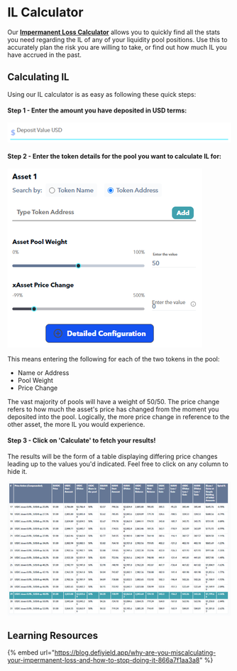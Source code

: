 # IL Calculator

Our [**Impermanent Loss Calculator**](https://defiyield.app/advanced-impermanent-loss-calculator) allows you to quickly find all the stats you need regarding the IL of any of your liquidity pool positions. Use this to accurately plan the risk you are willing to take, or find out how much IL you have accrued in the past.

## Calculating IL

Using our IL calculator is as easy as following these quick steps:

#### Step 1 - Enter the amount you have deposited in USD terms:

![](<../.gitbook/assets/image (2).png>)

#### Step 2 - Enter the token details for the pool you want to calculate IL for:

![](<../.gitbook/assets/image (6).png>)

This means entering the following for each of the two tokens in the pool:

* Name or Address
* Pool Weight
* Price Change

The vast majority of pools will have a weight of 50/50. The price change refers to how much the asset's price has changed from the moment you deposited into the pool. Logically, the more price change in reference to the other asset, the more IL you would experience.

#### Step 3 - Click on 'Calculate' to fetch your results!

The results will be the form of a table displaying differing price changes leading up to the values you'd indicated. Feel free to click on any column to hide it.

![](<../.gitbook/assets/image (9).png>)

## Learning Resources

{% embed url="https://blog.defiyield.app/why-are-you-miscalculating-your-impermanent-loss-and-how-to-stop-doing-it-866a7f1aa3a8" %}
